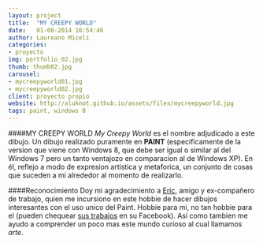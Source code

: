 ```yaml
---
layout: project
title:  "MY CREEPY WORLD"
date:   01-08-2014 16:54:46
author: Laureano Miceli
categories:
- proyecto
img: portfolio_02.jpg
thumb: thumb02.jpg
carousel:
- mycreepyworld01.jpg
- mycreepyworld02.jpg
client: proyecto propio
website: http://aluknot.github.io/assets/files/mycreepyworld.jpg
tags: paint, windows 8
---
```

####MY CREEPY WORLD
<i>My Creepy World</i> es el nombre adjudicado a este dibujo. Un dibujo realizado puramente en <b>PAINT</b> (especificamente de la version que viene con Windows 8, que debe ser igual o similar al del Windows 7 pero un tanto ventajozo en comparacion al de Windows XP). En él, reflejo a modo de expresion artistica y metaforica, un conjunto de cosas que suceden a mi alrededor al momento de realizarlo.

####Reconocimiento
Doy mi agradecimiento a <a href="https://www.facebook.com/eric.natale.5?fref=ts" target="_blank">Eric</a>, amigo y ex-compañero de trabajo, quien me incursiono en este hobbie de hacer dibujos interesantes con el uso unico del Paint. Hobbie para mi, no tan hobbie para el (pueden chequear <a href="https://www.facebook.com/eric.natale.5/photos_all" target="_blank">sus trabajos</a> en su Facebook). Asi como tambien me ayudo a comprender un poco mas este mundo curioso al cual llamamos <i>arte</i>.